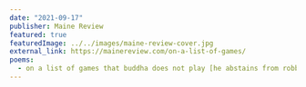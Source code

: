 ```yaml
---
date: "2021-09-17"
publisher: Maine Review
featured: true
featuredImage: ../../images/maine-review-cover.jpg
external_link: https://mainereview.com/on-a-list-of-games/
poems: 
  - on a list of games that buddha does not play [he abstains from robbery]
---
```

